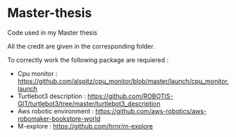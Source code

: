 # Master-thesis
Code used in my Master thesis 

All the credit are given in the corresponding folder. 

To correctly work the following package are requiered :
- Cpu monitor : https://github.com/alspitz/cpu_monitor/blob/master/launch/cpu_monitor.launch
- Turtlebot3 description : https://github.com/ROBOTIS-GIT/turtlebot3/tree/master/turtlebot3_description
- Aws robotic environment : https://github.com/aws-robotics/aws-robomaker-bookstore-world
-  M-explore : https://github.com/hrnr/m-explore
